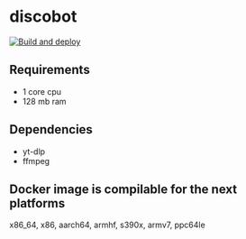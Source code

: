 # discobot

[![Build and deploy](https://github.com/oleggator/discobot/actions/workflows/fly.yml/badge.svg)](https://github.com/oleggator/discobot/actions/workflows/fly.yml)

## Requirements

- 1 core cpu
- 128 mb ram

## Dependencies

- yt-dlp
- ffmpeg

## Docker image is compilable for the next platforms
x86_64, x86, aarch64, armhf, s390x, armv7, ppc64le
